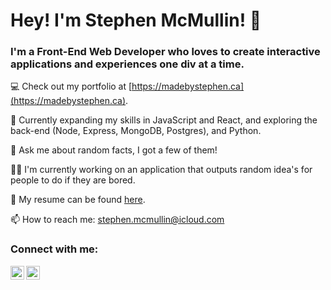 <h1 align="left">Hey! I'm Stephen McMullin! 👋</h1>
<h3 align="left">I'm a Front-End Web Developer who loves to create interactive applications and experiences one div at a time.</h3>

💻 Check out my portfolio at [https://madebystephen.ca](https://madebystephen.ca).

🌱 Currently expanding my skills in JavaScript and React, and exploring the back-end (Node, Express, MongoDB, Postgres), and Python.

💬 Ask me about random facts, I got a few of them!

👨‍💻 I'm currently working on an application that outputs random idea's for people to do if they are bored.

📄 My resume can be found [here](https://madebystephen.ca/assets/Stephen_McMullin_Resume.pdf).

📫 How to reach me: <stephen.mcmullin@icloud.com>

<h3 align="left">Connect with me:</h3>

<a href="https://twitter.com/SteveMcMullin5">
  <img align="left" alt="Stephen McMullin Twitter" width="22px" src="https://cdn.jsdelivr.net/npm/simple-icons@v3/icons/twitter.svg" />
</a>
<a href="https://linkedin.com/in/samcmullin">
  <img align="left" alt="Stephen McMullin LinkedIn" width="22px" src="https://cdn.jsdelivr.net/npm/simple-icons@v3/icons/linkedin.svg" />
</a>

<!--
**samcmullin/samcmullin** is a ✨ _special_ ✨ repository because its `README.md` (this file) appears on your GitHub profile.

Here are some ideas to get you started:

- 🔭 I’m currently working on ...
- 🌱 I’m currently learning ...
- 👯 I’m looking to collaborate on ...
- 🤔 I’m looking for help with ...
- 💬 Ask me about ...
- 📫 How to reach me: ...
- 😄 Pronouns: ...
- ⚡ Fun fact: ...
-->
